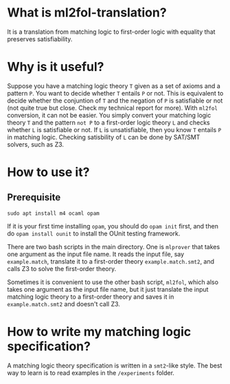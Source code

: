 # What is ml2fol-translation?

It is a translation from matching logic to first-order logic with equality that preserves satisfiability.

# Why is it useful?

Suppose you have a matching logic theory `T` given as a set of axioms and a pattern `P`. You want to decide whether `T` entails `P` or not. This is equivalent to decide whether the conjuntion of `T` and the negation of `P` is satisfiable or not (not quite true but close. Check my technical report for more). With `ml2fol` conversion, it can not be easier. You simply convert your matching logic theory `T` and the pattern `not P` to a first-order logic theory `L` and checks whether `L` is satisfiable or not. If `L` is unsatisfiable, then you know `T` entails `P` in matching logic. Checking satisbility of `L` can be done by SAT/SMT solvers, such as Z3.

# How to use it?

## Prerequisite

``` 
sudo apt install m4 ocaml opam 
```
If it is your first time installing `opam`, you should do `opam init` first, and then do `opam install ounit` to install the OUnit testing framework.

There are two bash scripts in the main directory. One is `mlprover` that takes one argument as the input file name. It reads the input file, say `example.match`, translate it to a first-order theory `example.match.smt2`, and calls Z3 to solve the first-order theory.

Sometimes it is convenient to use the other bash script, `ml2fol`, which also takes one argument as the input file name, but it just translate the input matching logic theory to a first-order theory and saves it in `example.match.smt2` and doesn't call Z3.

# How to write my matching logic specification?

A matching logic theory specification is written in a `smt2`-like style. The best way to learn is to read examples in the `/experiments` folder.


